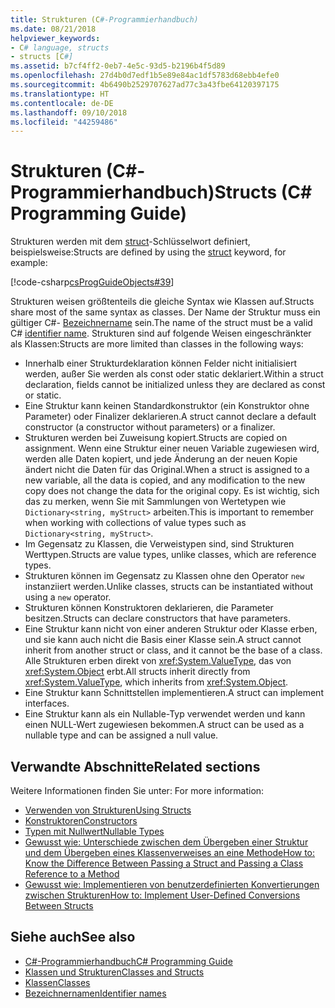 ```yaml
---
title: Strukturen (C#-Programmierhandbuch)
ms.date: 08/21/2018
helpviewer_keywords:
- C# language, structs
- structs [C#]
ms.assetid: b7cf4ff2-0eb7-4e5c-93d5-b2196b4f5d89
ms.openlocfilehash: 27d4b0d7edf1b5e89e84ac1df5783d68ebb4efe0
ms.sourcegitcommit: 4b6490b2529707627ad77c3a43fbe64120397175
ms.translationtype: HT
ms.contentlocale: de-DE
ms.lasthandoff: 09/10/2018
ms.locfileid: "44259486"
---
```

# <a name="structs-c-programming-guide"></a><span data-ttu-id="9cb91-102">Strukturen (C#-Programmierhandbuch)</span><span class="sxs-lookup"><span data-stu-id="9cb91-102">Structs (C# Programming Guide)</span></span>

<span data-ttu-id="9cb91-103">Strukturen werden mit dem [struct](../../language-reference/keywords/struct.md)-Schlüsselwort definiert, beispielsweise:</span><span class="sxs-lookup"><span data-stu-id="9cb91-103">Structs are defined by using the [struct](../../language-reference/keywords/struct.md) keyword, for example:</span></span>  
  
[!code-csharp[csProgGuideObjects#39](./codesnippet/CSharp/structs_1.cs)]  
  
<span data-ttu-id="9cb91-104">Strukturen weisen größtenteils die gleiche Syntax wie Klassen auf.</span><span class="sxs-lookup"><span data-stu-id="9cb91-104">Structs share most of the same syntax as classes.</span></span> <span data-ttu-id="9cb91-105">Der Name der Struktur muss ein gültiger C#- [Bezeichnername](../inside-a-program/identifier-names.md) sein.</span><span class="sxs-lookup"><span data-stu-id="9cb91-105">The name of the struct must be a valid C# [identifier name](../inside-a-program/identifier-names.md).</span></span> <span data-ttu-id="9cb91-106">Strukturen sind auf folgende Weisen eingeschränkter als Klassen:</span><span class="sxs-lookup"><span data-stu-id="9cb91-106">Structs are more limited than classes in the following ways:</span></span>  
  
- <span data-ttu-id="9cb91-107">Innerhalb einer Strukturdeklaration können Felder nicht initialisiert werden, außer Sie werden als const oder static deklariert.</span><span class="sxs-lookup"><span data-stu-id="9cb91-107">Within a struct declaration, fields cannot be initialized unless they are declared as const or static.</span></span>  
- <span data-ttu-id="9cb91-108">Eine Struktur kann keinen Standardkonstruktor (ein Konstruktor ohne Parameter) oder Finalizer deklarieren.</span><span class="sxs-lookup"><span data-stu-id="9cb91-108">A struct cannot declare a default constructor (a constructor without parameters) or a finalizer.</span></span>  
- <span data-ttu-id="9cb91-109">Strukturen werden bei Zuweisung kopiert.</span><span class="sxs-lookup"><span data-stu-id="9cb91-109">Structs are copied on assignment.</span></span> <span data-ttu-id="9cb91-110">Wenn eine Struktur einer neuen Variable zugewiesen wird, werden alle Daten kopiert, und jede Änderung an der neuen Kopie ändert nicht die Daten für das Original.</span><span class="sxs-lookup"><span data-stu-id="9cb91-110">When a struct is assigned to a new variable, all the data is copied, and any modification to the new copy does not change the data for the original copy.</span></span> <span data-ttu-id="9cb91-111">Es ist wichtig, sich das zu merken, wenn Sie mit Sammlungen von Wertetypen wie `Dictionary<string, myStruct>` arbeiten.</span><span class="sxs-lookup"><span data-stu-id="9cb91-111">This is important to remember when working with collections of value types such as `Dictionary<string, myStruct>`.</span></span>  
- <span data-ttu-id="9cb91-112">Im Gegensatz zu Klassen, die Verweistypen sind, sind Strukturen Werttypen.</span><span class="sxs-lookup"><span data-stu-id="9cb91-112">Structs are value types, unlike classes, which are reference types.</span></span>  
- <span data-ttu-id="9cb91-113">Strukturen können im Gegensatz zu Klassen ohne den Operator `new` instanziiert werden.</span><span class="sxs-lookup"><span data-stu-id="9cb91-113">Unlike classes, structs can be instantiated without using a `new` operator.</span></span>  
- <span data-ttu-id="9cb91-114">Strukturen können Konstruktoren deklarieren, die Parameter besitzen.</span><span class="sxs-lookup"><span data-stu-id="9cb91-114">Structs can declare constructors that have parameters.</span></span> 
- <span data-ttu-id="9cb91-115">Eine Struktur kann nicht von einer anderen Struktur oder Klasse erben, und sie kann auch nicht die Basis einer Klasse sein.</span><span class="sxs-lookup"><span data-stu-id="9cb91-115">A struct cannot inherit from another struct or class, and it cannot be the base of a class.</span></span> <span data-ttu-id="9cb91-116">Alle Strukturen erben direkt von <xref:System.ValueType>, das von <xref:System.Object> erbt.</span><span class="sxs-lookup"><span data-stu-id="9cb91-116">All structs inherit directly from <xref:System.ValueType>, which inherits from <xref:System.Object>.</span></span>  
- <span data-ttu-id="9cb91-117">Eine Struktur kann Schnittstellen implementieren.</span><span class="sxs-lookup"><span data-stu-id="9cb91-117">A struct can implement interfaces.</span></span>  
- <span data-ttu-id="9cb91-118">Eine Struktur kann als ein Nullable-Typ verwendet werden und kann einen NULL-Wert zugewiesen bekommen.</span><span class="sxs-lookup"><span data-stu-id="9cb91-118">A struct can be used as a nullable type and can be assigned a null value.</span></span>  
  
## <a name="related-sections"></a><span data-ttu-id="9cb91-119">Verwandte Abschnitte</span><span class="sxs-lookup"><span data-stu-id="9cb91-119">Related sections</span></span>  

<span data-ttu-id="9cb91-120">Weitere Informationen finden Sie unter: </span><span class="sxs-lookup"><span data-stu-id="9cb91-120">For more information:</span></span>  
  
- [<span data-ttu-id="9cb91-121">Verwenden von Strukturen</span><span class="sxs-lookup"><span data-stu-id="9cb91-121">Using Structs</span></span>](using-structs.md)
- [<span data-ttu-id="9cb91-122">Konstruktoren</span><span class="sxs-lookup"><span data-stu-id="9cb91-122">Constructors</span></span>](constructors.md)
- [<span data-ttu-id="9cb91-123">Typen mit Nullwert</span><span class="sxs-lookup"><span data-stu-id="9cb91-123">Nullable Types</span></span>](../nullable-types/index.md)
- [<span data-ttu-id="9cb91-124">Gewusst wie: Unterschiede zwischen dem Übergeben einer Struktur und dem Übergeben eines Klassenverweises an eine Methode</span><span class="sxs-lookup"><span data-stu-id="9cb91-124">How to: Know the Difference Between Passing a Struct and Passing a Class Reference to a Method</span></span>](how-to-know-the-difference-passing-a-struct-and-passing-a-class-to-a-method.md)
- [<span data-ttu-id="9cb91-125">Gewusst wie: Implementieren von benutzerdefinierten Konvertierungen zwischen Strukturen</span><span class="sxs-lookup"><span data-stu-id="9cb91-125">How to: Implement User-Defined Conversions Between Structs</span></span>](../statements-expressions-operators/how-to-implement-user-defined-conversions-between-structs.md)

## <a name="see-also"></a><span data-ttu-id="9cb91-126">Siehe auch</span><span class="sxs-lookup"><span data-stu-id="9cb91-126">See also</span></span>

- [<span data-ttu-id="9cb91-127">C#-Programmierhandbuch</span><span class="sxs-lookup"><span data-stu-id="9cb91-127">C# Programming Guide</span></span>](../index.md)
- [<span data-ttu-id="9cb91-128">Klassen und Strukturen</span><span class="sxs-lookup"><span data-stu-id="9cb91-128">Classes and Structs</span></span>](index.md)
- [<span data-ttu-id="9cb91-129">Klassen</span><span class="sxs-lookup"><span data-stu-id="9cb91-129">Classes</span></span>](classes.md)
- [<span data-ttu-id="9cb91-130">Bezeichnernamen</span><span class="sxs-lookup"><span data-stu-id="9cb91-130">Identifier names</span></span>](../inside-a-program/identifier-names.md)
